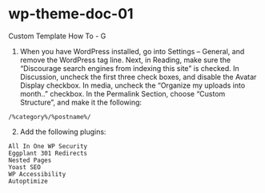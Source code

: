 # wp-theme-doc-01
Custom Template How To - G


1. When you have WordPress installed, go into Settings – General, and remove the WordPress tag line. Next, in Reading, make sure the “Discourage search engines from indexing this site” is checked. In Discussion, uncheck the first three check boxes, and disable the Avatar Display checkbox. In media, uncheck the “Organize my uploads into month..” checkbox. In the Permalink Section, choose “Custom Structure”, and make it the following:

```
/%category%/%postname%/
```

2. Add the following plugins:

```
All In One WP Security
Eggplant 301 Redirects
Nested Pages
Yoast SEO
WP Accessibility
Autoptimize
```


